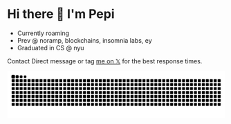 # Hi there 👋 I'm Pepi

- Currently roaming
- Prev @ noramp, blockchains, insomnia labs, ey
- Graduated in CS @ nyu

Contact
Direct message or tag [me on 𝕏](https://x.com/rarepepi) for the best response times.

<img src="https://raw.githubusercontent.com/rarepepi/rarepepi/output/snake.svg" alt="Snake animation" />
